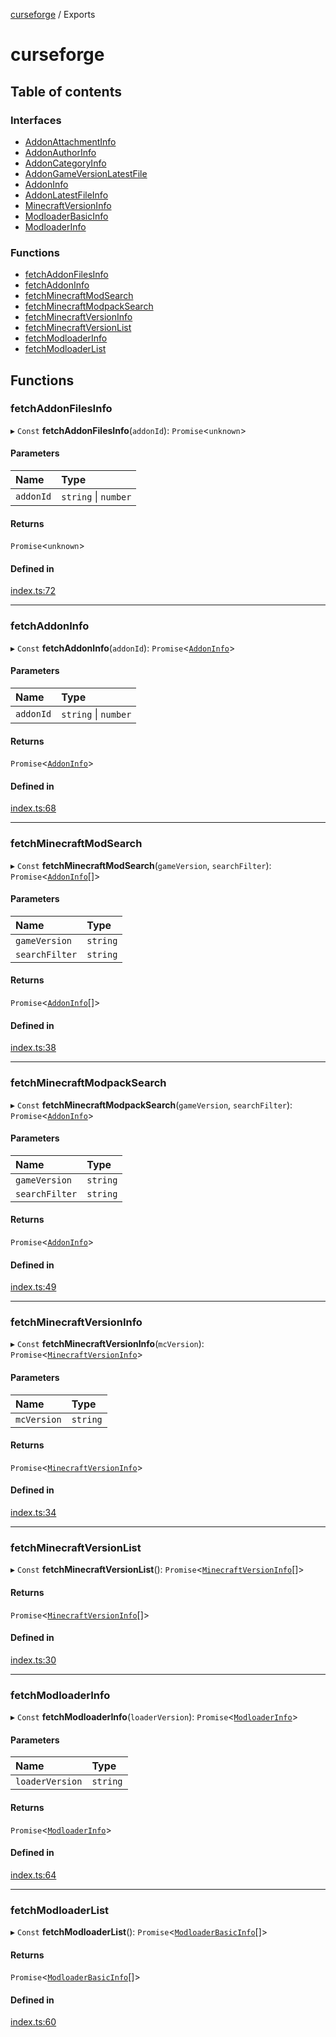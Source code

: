 [curseforge](README.md) / Exports

# curseforge

## Table of contents

### Interfaces

- [AddonAttachmentInfo](interfaces/AddonAttachmentInfo.md)
- [AddonAuthorInfo](interfaces/AddonAuthorInfo.md)
- [AddonCategoryInfo](interfaces/AddonCategoryInfo.md)
- [AddonGameVersionLatestFile](interfaces/AddonGameVersionLatestFile.md)
- [AddonInfo](interfaces/AddonInfo.md)
- [AddonLatestFileInfo](interfaces/AddonLatestFileInfo.md)
- [MinecraftVersionInfo](interfaces/MinecraftVersionInfo.md)
- [ModloaderBasicInfo](interfaces/ModloaderBasicInfo.md)
- [ModloaderInfo](interfaces/ModloaderInfo.md)

### Functions

- [fetchAddonFilesInfo](modules.md#fetchaddonfilesinfo)
- [fetchAddonInfo](modules.md#fetchaddoninfo)
- [fetchMinecraftModSearch](modules.md#fetchminecraftmodsearch)
- [fetchMinecraftModpackSearch](modules.md#fetchminecraftmodpacksearch)
- [fetchMinecraftVersionInfo](modules.md#fetchminecraftversioninfo)
- [fetchMinecraftVersionList](modules.md#fetchminecraftversionlist)
- [fetchModloaderInfo](modules.md#fetchmodloaderinfo)
- [fetchModloaderList](modules.md#fetchmodloaderlist)

## Functions

### fetchAddonFilesInfo

▸ `Const` **fetchAddonFilesInfo**(`addonId`): `Promise`<`unknown`\>

#### Parameters

| Name      | Type                 |
| :-------- | :------------------- |
| `addonId` | `string` \| `number` |

#### Returns

`Promise`<`unknown`\>

#### Defined in

[index.ts:72](https://github.com/guillaumearm/curseforge/blob/f1ebf4c/src/index.ts#L72)

---

### fetchAddonInfo

▸ `Const` **fetchAddonInfo**(`addonId`): `Promise`<[`AddonInfo`](interfaces/AddonInfo.md)\>

#### Parameters

| Name      | Type                 |
| :-------- | :------------------- |
| `addonId` | `string` \| `number` |

#### Returns

`Promise`<[`AddonInfo`](interfaces/AddonInfo.md)\>

#### Defined in

[index.ts:68](https://github.com/guillaumearm/curseforge/blob/f1ebf4c/src/index.ts#L68)

---

### fetchMinecraftModSearch

▸ `Const` **fetchMinecraftModSearch**(`gameVersion`, `searchFilter`): `Promise`<[`AddonInfo`](interfaces/AddonInfo.md)[]\>

#### Parameters

| Name           | Type     |
| :------------- | :------- |
| `gameVersion`  | `string` |
| `searchFilter` | `string` |

#### Returns

`Promise`<[`AddonInfo`](interfaces/AddonInfo.md)[]\>

#### Defined in

[index.ts:38](https://github.com/guillaumearm/curseforge/blob/f1ebf4c/src/index.ts#L38)

---

### fetchMinecraftModpackSearch

▸ `Const` **fetchMinecraftModpackSearch**(`gameVersion`, `searchFilter`): `Promise`<[`AddonInfo`](interfaces/AddonInfo.md)\>

#### Parameters

| Name           | Type     |
| :------------- | :------- |
| `gameVersion`  | `string` |
| `searchFilter` | `string` |

#### Returns

`Promise`<[`AddonInfo`](interfaces/AddonInfo.md)\>

#### Defined in

[index.ts:49](https://github.com/guillaumearm/curseforge/blob/f1ebf4c/src/index.ts#L49)

---

### fetchMinecraftVersionInfo

▸ `Const` **fetchMinecraftVersionInfo**(`mcVersion`): `Promise`<[`MinecraftVersionInfo`](interfaces/MinecraftVersionInfo.md)\>

#### Parameters

| Name        | Type     |
| :---------- | :------- |
| `mcVersion` | `string` |

#### Returns

`Promise`<[`MinecraftVersionInfo`](interfaces/MinecraftVersionInfo.md)\>

#### Defined in

[index.ts:34](https://github.com/guillaumearm/curseforge/blob/f1ebf4c/src/index.ts#L34)

---

### fetchMinecraftVersionList

▸ `Const` **fetchMinecraftVersionList**(): `Promise`<[`MinecraftVersionInfo`](interfaces/MinecraftVersionInfo.md)[]\>

#### Returns

`Promise`<[`MinecraftVersionInfo`](interfaces/MinecraftVersionInfo.md)[]\>

#### Defined in

[index.ts:30](https://github.com/guillaumearm/curseforge/blob/f1ebf4c/src/index.ts#L30)

---

### fetchModloaderInfo

▸ `Const` **fetchModloaderInfo**(`loaderVersion`): `Promise`<[`ModloaderInfo`](interfaces/ModloaderInfo.md)\>

#### Parameters

| Name            | Type     |
| :-------------- | :------- |
| `loaderVersion` | `string` |

#### Returns

`Promise`<[`ModloaderInfo`](interfaces/ModloaderInfo.md)\>

#### Defined in

[index.ts:64](https://github.com/guillaumearm/curseforge/blob/f1ebf4c/src/index.ts#L64)

---

### fetchModloaderList

▸ `Const` **fetchModloaderList**(): `Promise`<[`ModloaderBasicInfo`](interfaces/ModloaderBasicInfo.md)[]\>

#### Returns

`Promise`<[`ModloaderBasicInfo`](interfaces/ModloaderBasicInfo.md)[]\>

#### Defined in

[index.ts:60](https://github.com/guillaumearm/curseforge/blob/f1ebf4c/src/index.ts#L60)
